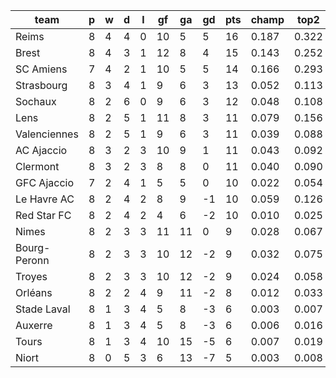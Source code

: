|     team     | p | w | d | l | gf | ga | gd | pts | champ | top2  | top3  | top4  |  5-7  | bot4  | bot3  | bot2  |
|--------------|---|---|---|---|----|----|----|-----|-------|-------|-------|-------|-------|-------|-------|-------|
| Reims        | 8 | 4 | 4 | 0 | 10 |  5 |  5 |  16 | 0.187 | 0.322 | 0.434 | 0.523 | 0.195 | 0.021 | 0.012 | 0.006|
| Brest        | 8 | 4 | 3 | 1 | 12 |  8 |  4 |  15 | 0.143 | 0.252 | 0.349 | 0.443 | 0.208 | 0.039 | 0.023 | 0.011|
| SC Amiens    | 7 | 4 | 2 | 1 | 10 |  5 |  5 |  14 | 0.166 | 0.293 | 0.397 | 0.480 | 0.202 | 0.030 | 0.017 | 0.008|
| Strasbourg   | 8 | 3 | 4 | 1 |  9 |  6 |  3 |  13 | 0.052 | 0.113 | 0.178 | 0.242 | 0.194 | 0.098 | 0.064 | 0.035|
| Sochaux      | 8 | 2 | 6 | 0 |  9 |  6 |  3 |  12 | 0.048 | 0.108 | 0.169 | 0.232 | 0.196 | 0.105 | 0.069 | 0.040|
| Lens         | 8 | 2 | 5 | 1 | 11 |  8 |  3 |  11 | 0.079 | 0.156 | 0.235 | 0.312 | 0.210 | 0.064 | 0.040 | 0.024|
| Valenciennes | 8 | 2 | 5 | 1 |  9 |  6 |  3 |  11 | 0.039 | 0.088 | 0.138 | 0.195 | 0.172 | 0.141 | 0.095 | 0.056|
| AC Ajaccio   | 8 | 3 | 2 | 3 | 10 |  9 |  1 |  11 | 0.043 | 0.092 | 0.149 | 0.199 | 0.171 | 0.131 | 0.089 | 0.052|
| Clermont     | 8 | 3 | 2 | 3 |  8 |  8 |  0 |  11 | 0.040 | 0.090 | 0.145 | 0.204 | 0.182 | 0.126 | 0.086 | 0.051|
| GFC Ajaccio  | 7 | 2 | 4 | 1 |  5 |  5 |  0 |  10 | 0.022 | 0.054 | 0.088 | 0.129 | 0.142 | 0.205 | 0.150 | 0.090|
| Le Havre AC  | 8 | 2 | 4 | 2 |  8 |  9 | -1 |  10 | 0.059 | 0.126 | 0.187 | 0.256 | 0.193 | 0.099 | 0.069 | 0.039|
| Red Star FC  | 8 | 2 | 4 | 2 |  4 |  6 | -2 |  10 | 0.010 | 0.025 | 0.048 | 0.074 | 0.102 | 0.316 | 0.234 | 0.155|
| Nimes        | 8 | 2 | 3 | 3 | 11 | 11 |  0 |   9 | 0.028 | 0.067 | 0.113 | 0.161 | 0.160 | 0.168 | 0.118 | 0.070|
| Bourg-Peronn | 8 | 2 | 3 | 3 | 10 | 12 | -2 |   9 | 0.032 | 0.075 | 0.124 | 0.177 | 0.174 | 0.152 | 0.105 | 0.064|
| Troyes       | 8 | 2 | 3 | 3 | 10 | 12 | -2 |   9 | 0.024 | 0.058 | 0.100 | 0.142 | 0.146 | 0.187 | 0.131 | 0.079|
| Orléans      | 8 | 2 | 2 | 4 |  9 | 11 | -2 |   8 | 0.012 | 0.033 | 0.059 | 0.088 | 0.109 | 0.283 | 0.211 | 0.137|
| Stade Laval  | 8 | 1 | 3 | 4 |  5 |  8 | -3 |   6 | 0.003 | 0.007 | 0.013 | 0.022 | 0.044 | 0.531 | 0.438 | 0.332|
| Auxerre      | 8 | 1 | 3 | 4 |  5 |  8 | -3 |   6 | 0.006 | 0.016 | 0.028 | 0.047 | 0.081 | 0.387 | 0.305 | 0.210|
| Tours        | 8 | 1 | 3 | 4 | 10 | 15 | -5 |   6 | 0.007 | 0.019 | 0.033 | 0.053 | 0.083 | 0.366 | 0.283 | 0.193|
| Niort        | 8 | 0 | 5 | 3 |  6 | 13 | -7 |   5 | 0.003 | 0.008 | 0.015 | 0.024 | 0.039 | 0.552 | 0.460 | 0.347|
